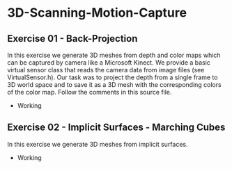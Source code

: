 # 3D-Scanning-Motion-Capture

## Exercise 01 - Back-Projection
In this exercise we generate 3D meshes from depth and color maps which can be captured by camera
like a Microsoft Kinect. We provide a basic virtual sensor class that reads the camera data from image files
(see VirtualSensor.h). Our task was to project the depth from a single frame to 3D world space and to save it
as a 3D mesh with the corresponding colors of the color map. Follow the comments in this source file.
- Working

## Exercise 02 - Implicit Surfaces - Marching Cubes
In this exercise we generate 3D meshes from implicit surfaces.
- Working
